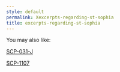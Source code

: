 ```yaml
---
style: default
permalink: Xexcerpts-regarding-st-sophia
title: excerpts-regarding-st-sophia
---
```

You may also like:

[SCP-031-J](http://scp-wiki.net/scp-031-j)

[SCP-1107](http://scp-wiki.net/scp-1107)

